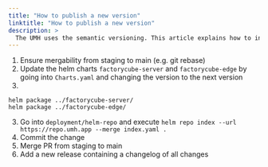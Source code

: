 ```yaml
---
title: "How to publish a new version"
linktitle: "How to publish a new version"
description: >
  The UMH uses the semantic versioning. This article explains how to increase the version number and what steps are needed to take
---
```



1. Ensure mergability from staging to main (e.g. git rebase)
2. Update the helm charts `factorycube-server` and `factorycube-edge` by going into `Charts.yaml` and changing the version to the next version
3. 
```
helm package ../factorycube-server/
helm package ../factorycube-edge/
```
3. Go into `deployment/helm-repo` and execute `helm repo index --url https://repo.umh.app --merge index.yaml .`
4. Commit the change
5. Merge PR from staging to main
6. Add a new release containing a changelog of all changes
